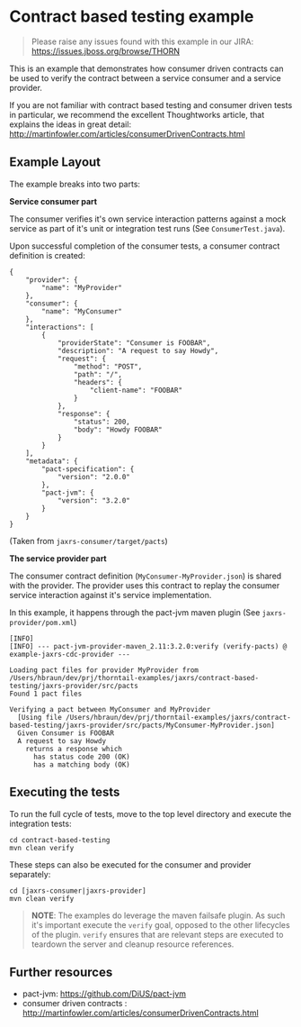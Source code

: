 # Contract based testing example

> Please raise any issues found with this example in our JIRA:
> https://issues.jboss.org/browse/THORN

This is an example that demonstrates how consumer driven contracts can be used to verify the contract between a service consumer and a service provider.

If you are not familiar with contract based testing and consumer driven tests in particular, we recommend the excellent Thoughtworks article, that explains the ideas in great detail: http://martinfowler.com/articles/consumerDrivenContracts.html

## Example Layout

The example breaks into two parts:

**Service consumer part**

The consumer verifies it's own service interaction patterns against a mock service as part of it's unit or integration test runs (See `ConsumerTest.java`).

Upon successful completion of the consumer tests, a consumer contract definition is created:

```
{
    "provider": {
        "name": "MyProvider"
    },
    "consumer": {
        "name": "MyConsumer"
    },
    "interactions": [
        {
            "providerState": "Consumer is FOOBAR",
            "description": "A request to say Howdy",
            "request": {
                "method": "POST",
                "path": "/",
                "headers": {
                    "client-name": "FOOBAR"
                }
            },
            "response": {
                "status": 200,
                "body": "Howdy FOOBAR"
            }
        }
    ],
    "metadata": {
        "pact-specification": {
            "version": "2.0.0"
        },
        "pact-jvm": {
            "version": "3.2.0"
        }
    }
}
```
(Taken from `jaxrs-consumer/target/pacts`)

**The service provider part**

The consumer contract definition (`MyConsumer-MyProvider.json`) is shared with the provider. The provider uses this contract to replay the consumer service interaction against it's service implementation.

In this example, it happens through the pact-jvm maven plugin (See `jaxrs-provider/pom.xml`)


```
[INFO] 
[INFO] --- pact-jvm-provider-maven_2.11:3.2.0:verify (verify-pacts) @ example-jaxrs-cdc-provider ---

Loading pact files for provider MyProvider from /Users/hbraun/dev/prj/thorntail-examples/jaxrs/contract-based-testing/jaxrs-provider/src/pacts
Found 1 pact files

Verifying a pact between MyConsumer and MyProvider
  [Using file /Users/hbraun/dev/prj/thorntail-examples/jaxrs/contract-based-testing/jaxrs-provider/src/pacts/MyConsumer-MyProvider.json]
  Given Consumer is FOOBAR
  A request to say Howdy
    returns a response which
      has status code 200 (OK)
      has a matching body (OK)

```

## Executing the tests

To run the full cycle of tests, move to the top level directory and execute the integration tests:

```
cd contract-based-testing
mvn clean verify
```

These steps can also be executed for the consumer and provider separately:

```
cd [jaxrs-consumer|jaxrs-provider]
mvn clean verify
```

> **NOTE**: The examples do leverage the maven failsafe plugin. As such it's important execute the `verify` goal, opposed to the other lifecycles of the plugin. `verify` ensures that are relevant steps are executed to teardown the server and cleanup resource references.


## Further resources

- pact-jvm: https://github.com/DiUS/pact-jvm
- consumer driven contracts : http://martinfowler.com/articles/consumerDrivenContracts.html
